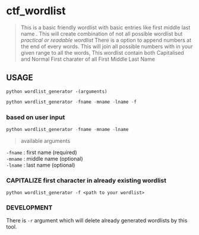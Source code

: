 # ctf_wordlist
> This is a basic friendly wordlist with basic entries like first middle last name . This will create combination of not all possible wordlist but *practical or readable wordlist*
> There is a option to append numbers at the end of every words. This will join all possible numbers with in your given range to all the words,
> This wordlist contain both Capitalised and Normal First charater of all First Middle Last Name

## USAGE

```
python wordlist_generator -(arguments)
```

```python
python wordlist_generator -fname -mname -lname -f
```

### based on user input 

```python
python wordlist_generator -fname -mname -lname
```
>available arguments 

`-fname` : first name (required) <br/>
`-mname` : middle name (optional) <br/>
`-lname`  : last name (optional) <br/>

### CAPITALIZE first character in already existing wordlist
`python wordlist_generator -f <path to your wordlist>`

### DEVELOPMENT
There is `-r` argument which will delete already generated wordlists by this tool.




